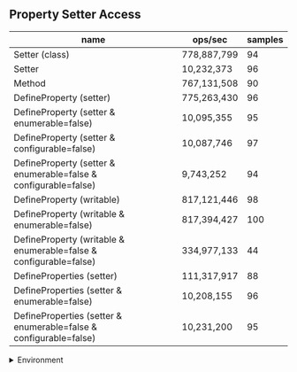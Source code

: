 ## Property Setter Access

|name|ops/sec|samples|
|-|-|-|
|Setter (class)|778,887,799|94|
|Setter|10,232,373|96|
|Method|767,131,508|90|
|DefineProperty (setter)|775,263,430|96|
|DefineProperty (setter & enumerable=false)|10,095,355|95|
|DefineProperty (setter & configurable=false)|10,087,746|97|
|DefineProperty (setter & enumerable=false & configurable=false)|9,743,252|94|
|DefineProperty (writable)|817,121,446|98|
|DefineProperty (writable & enumerable=false)|817,394,427|100|
|DefineProperty (writable & enumerable=false & configurable=false)|334,977,133|44|
|DefineProperties (setter)|111,317,917|88|
|DefineProperties (setter & enumerable=false)|10,208,155|96|
|DefineProperties (setter & enumerable=false & configurable=false)|10,231,200|95|


<details>
<summary>Environment</summary>

* __Machine:__ linux x64 | 4 vCPUs | 15.6GB Mem
* __Run:__ Tue Mar 12 2024 19:06:41 GMT+0000 (Coordinated Universal Time)
</details>

<!--
{"environment":{"platform":"linux","arch":"x64","cpus":4,"totalMemory":15.606498718261719},"benchmarks":[{"name":"Setter (class)","opsSec":778887798.8595953,"samples":6},{"name":"Setter","opsSec":10232373.493726902,"samples":5},{"name":"Method","opsSec":767131507.6473124,"samples":6},{"name":"DefineProperty (setter)","opsSec":775263430.2904947,"samples":8},{"name":"DefineProperty (setter & enumerable=false)","opsSec":10095354.987392826,"samples":5},{"name":"DefineProperty (setter & configurable=false)","opsSec":10087746.182196626,"samples":5},{"name":"DefineProperty (setter & enumerable=false & configurable=false)","opsSec":9743252.355306694,"samples":5},{"name":"DefineProperty (writable)","opsSec":817121445.771731,"samples":8},{"name":"DefineProperty (writable & enumerable=false)","opsSec":817394427.4287274,"samples":6},{"name":"DefineProperty (writable & enumerable=false & configurable=false)","opsSec":334977133.00910306,"samples":6},{"name":"DefineProperties (setter)","opsSec":111317916.91229966,"samples":5},{"name":"DefineProperties (setter & enumerable=false)","opsSec":10208154.545330998,"samples":5},{"name":"DefineProperties (setter & enumerable=false & configurable=false)","opsSec":10231199.809135694,"samples":5}]}-->
